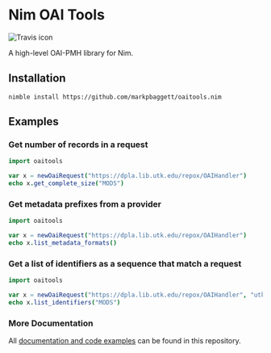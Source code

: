 # Nim OAI Tools


![Travis icon](https://travis-ci.com/markpbaggett/noaitools.png)

A high-level OAI-PMH library for Nim.

## Installation

```shell
nimble install https://github.com/markpbaggett/oaitools.nim
```

## Examples

### Get number of records in a request

``` nim
import oaitools

var x = newOaiRequest("https://dpla.lib.utk.edu/repox/OAIHandler")
echo x.get_complete_size("MODS")
```

### Get metadata prefixes from a provider

```nim
import oaitools

var x = newOaiRequest("https://dpla.lib.utk.edu/repox/OAIHandler")
echo x.list_metadata_formats()
```

### Get a list of identifiers as a sequence that match a request

```nim
import oaitools

var x = newOaiRequest("https://dpla.lib.utk.edu/repox/OAIHandler", "utk_wderfilms")
echo x.list_identifiers("MODS")
```

### More Documentation

All [documentation and code examples](https://markpbaggett.github.io/oaitools.nim/) can be found in this repository.